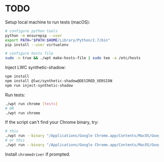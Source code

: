 # TODO

Setup local machine to run tests (macOS):

```bash
# configure python tools
python -m ensurepip --user
export PATH="$PATH:$HOME/Library/Python/2.7/bin"
pip install --user virtualenv

# configure hosts file
sudo -n true && ./wpt make-hosts-file | sudo tee -a /etc/hosts
```

Inject LWC synthetic-shadow:

```bash
npm install
npm install @lwc/synthetic-shadow@DESIRED_VERSION
npm run inject-synthetic-shadow
```

Run tests:

```bash
./wpt run chrome [tests]
# OR
./wpt run chrome
```

If the script can't find your Chrome binary, try:

```bash
# this
./wpt run --binary "/Applications/Google Chrome.app/Contents/MacOS/Google Chrome" --install-webdriver --test-types testharness --skip-timeout chrome --log-html ./report.html | tee /dev/tty 2>&1 > ./stdout.txt
# or this
./wpt run --binary "/Applications/Google Chrome.app/Contents/MacOS/Google Chrome" --install-webdriver --include-file ./lwc/test-list.txt --test-types testharness --skip-timeout chrome --log-html ./report.html | tee /dev/tty 2>&1 > ./stdout.txt
```

Install `chromedriver` if prompted.

